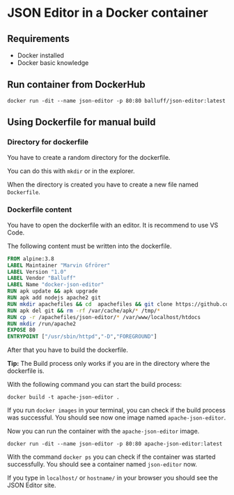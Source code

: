 # JSON Editor in a Docker container 

## Requirements

- Docker installed
- Docker basic knowledge

## Run container from DockerHub

```
docker run -dit --name json-editor -p 80:80 balluff/json-editor:latest
```

## Using Dockerfile for manual build

### Directory for dockerfile

You have to create a random directory for the dockerfile.

You can do this with `mkdir` or in the explorer.

When the directory is created you have to create a new file named `Dockerfile`. 

### Dockerfile content

You have to open the dockerfile with an editor. It is recommend to use VS Code.

The following content must be written into the dockerfile.

```dockerfile
FROM alpine:3.8
LABEL Maintainer "Marvin Gfrörer"
LABEL Version "1.0"
LABEL Vendor "Balluff"
LABEL Name "docker-json-editor"
RUN apk update && apk upgrade
RUN apk add nodejs apache2 git 
RUN mkdir apachefiles && cd  apachefiles && git clone https://github.com/Balluff/json-editor.git
RUN apk del git && rm -rf /var/cache/apk/* /tmp/*
RUN cp -r /apachefiles/json-editor/* /var/www/localhost/htdocs
RUN mkdir /run/apache2
EXPOSE 80
ENTRYPOINT ["/usr/sbin/httpd","-D","FOREGROUND"]
```

After that you have to build the dockerfile.

**Tip:** The Build process only works if you are in the directory where the dockerfile is. 

With the following command you can start the build process:

```
docker build -t apache-json-editor .
```

If you run `docker images` in your terminal, you can check if the build process was successful. You should see now one image named `apache-json-editor`.

Now you can run the container with the `apache-json-editor` image.

```
docker run -dit --name json-editor -p 80:80 apache-json-editor:latest
```

With the command `docker ps` you can check if the container was started successfully. You should see a container named `json-editor` now.

If you type in `localhost/` or `hostname/` in your browser you should see the JSON Editor site.
